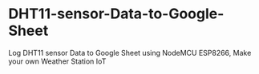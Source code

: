 # DHT11-sensor-Data-to-Google-Sheet
Log DHT11 sensor Data to Google Sheet using NodeMCU ESP8266, Make your own Weather Station IoT
